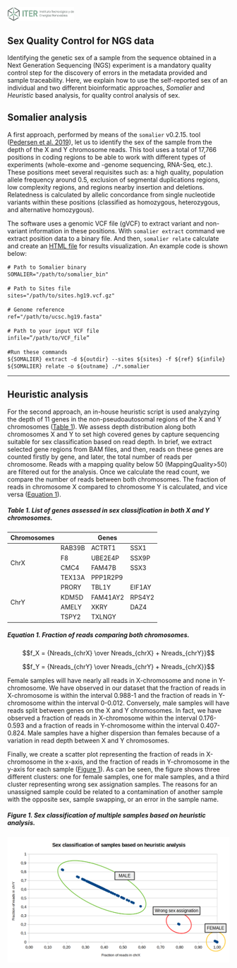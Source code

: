 <!-- ------------------ SECTION ------------------ -->
<p align="left">
  <a href="https://www.iter.es" title="Instituto Tecnológico y de Energ&iacute;as Renovables (ITER) / Institute of Technology and Renewable Energy (ITER)">
    <img src="https://github.com/genomicsITER/sexQC-for-NGS-data/blob/main/images/ITER_logo.png" width="30%" /> 
  </a>
</p>

## Sex Quality Control for NGS data ##

Identifying the genetic sex of a sample from the sequence obtained in a Next Generation Sequencing (NGS) experiment is a mandatory quality control step for the discovery of errors in the metadata provided and sample traceability. Here, we explain how to use the self-reported sex of an individual and two different bioinformatic approaches, <i>Somalier</i> and <i>Heuristic</i> based analysis, for quality control analysis of sex.


## Somalier analysis
A first approach, performed by means of the `somalier` v0.2.15. tool ([Pedersen et al. 2019](https://genomemedicine.biomedcentral.com/articles/10.1186/s13073-020-00761-2)), let us to identify the sex of the sample from the depth of the X and Y chromosome reads. This tool uses a total of 17,766 positions in coding regions to be able to work with different types of experiments (whole-exome and -genome sequencing, RNA-Seq, etc.). These positions meet several requisites such as: a high quality, population allele frequency around 0.5, exclusion of segmental duplications regions, low complexity regions, and regions nearby insertion and deletions. Relatedness is calculated by allelic concordance from single nucleotide variants within these positions (classified as homozygous, heterozygous, and alternative homozygous).

The software uses a genomic VCF file (gVCF) to extract variant and non-variant information in these positions. With `somalier extract` command we extract position data to a binary file. And then, `somalier relate` calculate and create an [HTML file](https://brentp.github.io/somalier/ex.html) for results visualization. An example code is shown below:

```
# Path to Somalier binary
SOMALIER="/path/to/somalier_bin"

# Path to Sites file
sites="/path/to/sites.hg19.vcf.gz"

# Genome reference
ref="/path/to/ucsc.hg19.fasta"

# Path to your input VCF file
infile=”/path/to/VCF_file”

#Run these commands
${SOMALIER} extract -d ${outdir} --sites ${sites} -f ${ref} ${infile}
${SOMALIER} relate -o ${outname} ./*.somalier
```

---

## Heuristic analysis
For the second approach, an in-house heuristic script is used analyzying the depth of 11 genes in the non-pseudoautosomal regions of the X and Y chromosomes ([Table 1](table-1-list-of-genes-assessed-in-sex-classification-in-both-x-and-y-chromosomes)). We assess depth distribution along both chromosomes X and Y to set high covered genes by capture sequencing suitable for sex classification based on read depth. In brief, we extract selected gene regions from BAM files, and then, reads on these genes are counted firstly by gene, and later, the total number of reads per chromosome. Reads with a mapping quality below 50 (MappingQuality>50) are filtered out for the analysis. Once we calculate the read count, we compare the number of reads between both chromosomes. The fraction of reads in chromosome X compared to chromosome Y is calculated, and vice versa ([Equation 1](equation-1-fraction-of-reads-comparing-both-chromosomes)).

##### Table 1. List of genes assessed in sex classification in both X and Y chromosomes.
<table>
  <thead>
    <tr>
      <th>Chromosomes</th>
      <th colspan=3>Genes</th>
    </tr>
  </thead>
  <tbody>
    <tr>
      <td rowspan=4>ChrX</td>
      <td>RAB39B</td>
      <td>ACTRT1</td>
      <td>SSX1</td>
    </tr>
    <tr>
      <td>F8</td>
      <td>UBE2E4P</td>
      <td>SSX9P</td>
    </tr>
    <tr>
      <td>CMC4</td>
      <td>FAM47B</td>
      <td>SSX3</td>
    </tr>
    <tr>
      <td>TEX13A</td>
      <td>PPP1R2P9</td>
      <td></td>
    </tr>
    <tr>
      <td rowspan=4>ChrY</td>
      <td>PRORY</td>
      <td>TBL1Y</td>
      <td>EIF1AY</td>
    </tr>
    <tr>
      <td>KDM5D</td>
      <td>FAM41AY2</td>
      <td>RPS4Y2</td>
    </tr>
    <tr>
      <td>AMELY</td>
      <td>XKRY</td>
      <td>DAZ4</td>
    </tr>
    <tr>
      <td>TSPY2</td>
      <td>TXLNGY</td>
      <td></td>
    </tr>
  </tbody>
</table>


##### Equation 1. Fraction of reads comparing both chromosomes.
$$f_X = {Nreads_{chrX} \over Nreads_{chrX} + Nreads_{chrY}}$$

$$f_Y = {Nreads_{chrY} \over Nreads_{chrY} + Nreads_{chrX}}$$

Female samples will have nearly all reads in X-chromosome and none in Y-chromosome. We have observed in our dataset that the fraction of reads in X-chromosome is within the interval 0.988-1 and the fraction of reads in Y-chromosome within the interval 0-0.012. Conversely, male samples will have reads split between genes on the X and Y chromosomes. In fact, we have observed a fraction of reads in X-chromosome within the interval 0.176-0.593 and a fraction of reads in Y-chromosome within the interval 0.407-0.824. Male samples have a higher dispersion than females because of a variation in read depth between X and Y chromosomes.

Finally, we create a scatter plot representing the fraction of reads in X-chromosome in the x-axis, and the fraction of reads in Y-chromosome in the y-axis for each sample ([Figure 1](figure-1-sex-classification-of-samples-based-on-heuristic-analysis)). As can be seen, the figure shows three different clusters: one for female samples, one for male samples, and a third cluster representing wrong sex assignation samples. The reasons for an unassigned sample could be related to a contamination of another sample with the opposite sex, sample swapping, or an error in the sample name.

##### Figure 1. Sex classification of multiple samples based on heuristic analysis.

![](https://github.com/genomicsITER/sexQC-for-NGS-data/blob/main/images/classification_table-heuristic_analysis.png)
